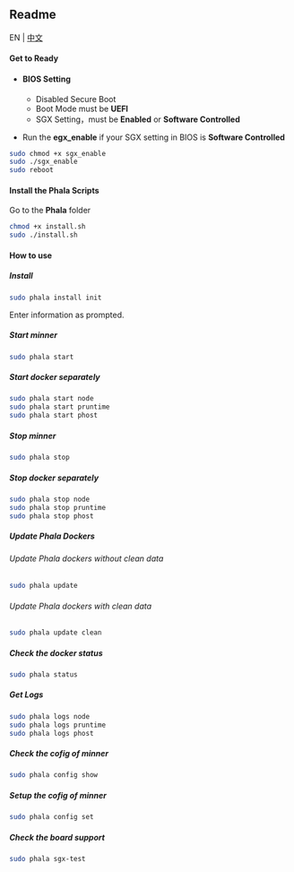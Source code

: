 ## Readme

EN | [中文](./README.cn.md)

#### Get to Ready

-   #### BIOS Setting

    -   Disabled Secure Boot
    -   Boot Mode must be **UEFI**
    -   SGX Setting，must be **Enabled** or **Software Controlled**

-   Run the **egx_enable** if your SGX setting in BIOS is  **Software Controlled**

```bash
sudo chmod +x sgx_enable
sudo ./sgx_enable
sudo reboot
```

#### Install the Phala Scripts

Go to the **Phala** folder

```bash
chmod +x install.sh
sudo ./install.sh
```

#### How to use

##### Install

```bash
sudo phala install init
```
Enter information as prompted.

##### Start minner
```bash
sudo phala start
```
##### Start docker separately
```bash
sudo phala start node
sudo phala start pruntime
sudo phala start phost
```

##### Stop minner
```bash
sudo phala stop
```
##### Stop docker separately
```bash
sudo phala stop node
sudo phala stop pruntime
sudo phala stop phost
```

##### Update Phala Dockers

###### Update Phala dockers without clean data

```bash
sudo phala update
```

###### Update Phala dockers with clean data

```bash
sudo phala update clean
```

##### Check the docker status

```bash
sudo phala status
```

##### Get Logs

```bash
sudo phala logs node
sudo phala logs pruntime
sudo phala logs phost
```

##### Check the cofig of minner


```bash
sudo phala config show
```
##### Setup the cofig of minner

```bash
sudo phala config set
```

##### Check the board support

```bash
sudo phala sgx-test
```

